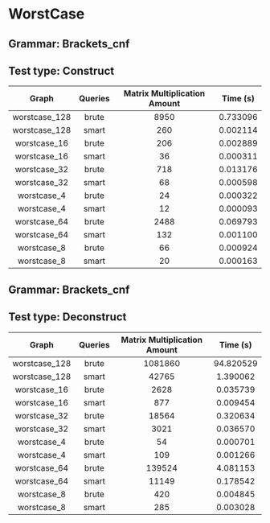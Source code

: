 # WorstCase

## Grammar: Brackets_cnf
## Test type: Construct

| Graph | Queries | Matrix Multiplication Amount | Time (s) |
|:-----:|:-------:|:----------------------------:|:--------:|
| worstcase_128 | brute | 8950 | 0.733096 |
| worstcase_128 | smart | 260 | 0.002114 |
| worstcase_16 | brute | 206 | 0.002889 |
| worstcase_16 | smart | 36 | 0.000311 |
| worstcase_32 | brute | 718 | 0.013176 |
| worstcase_32 | smart | 68 | 0.000598 |
| worstcase_4 | brute | 24 | 0.000322 |
| worstcase_4 | smart | 12 | 0.000093 |
| worstcase_64 | brute | 2488 | 0.069793 |
| worstcase_64 | smart | 132 | 0.001100 |
| worstcase_8 | brute | 66 | 0.000924 |
| worstcase_8 | smart | 20 | 0.000163 |

## Grammar: Brackets_cnf
## Test type: Deconstruct

| Graph | Queries | Matrix Multiplication Amount | Time (s) |
|:-----:|:-------:|:----------------------------:|:--------:|
| worstcase_128 | brute | 1081860 | 94.820529 |
| worstcase_128 | smart | 42765 | 1.390062 |
| worstcase_16 | brute | 2628 | 0.035739 |
| worstcase_16 | smart | 877 | 0.009454 |
| worstcase_32 | brute | 18564 | 0.320634 |
| worstcase_32 | smart | 3021 | 0.036570 |
| worstcase_4 | brute | 54 | 0.000701 |
| worstcase_4 | smart | 109 | 0.001266 |
| worstcase_64 | brute | 139524 | 4.081153 |
| worstcase_64 | smart | 11149 | 0.178542 |
| worstcase_8 | brute | 420 | 0.004845 |
| worstcase_8 | smart | 285 | 0.003028 |

